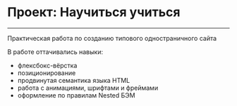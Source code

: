 # Проект: Научиться учиться
------
Практическая работа по созданию типового одностраничного сайта

В работе оттачивались навыки:

* флексбокс-вёрстка
* позиционирование
* продвинутая семантика языка HTML
* работа с анимациями, шрифтами и фреймами
* оформление по правилам Nested БЭМ
